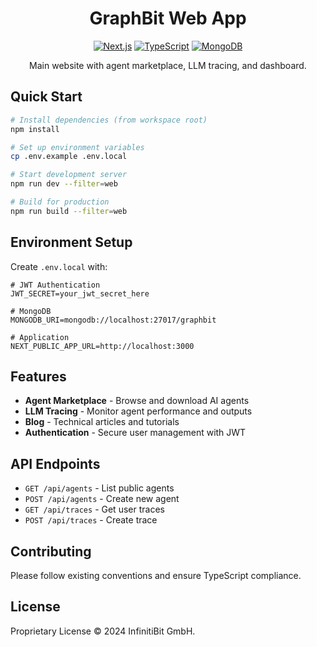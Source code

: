 <div align="center">

# GraphBit Web App

[![Next.js](https://img.shields.io/badge/Next.js-15-black?style=flat-square&logo=next.js)](https://nextjs.org/)
[![TypeScript](https://img.shields.io/badge/TypeScript-5-blue?style=flat-square&logo=typescript)](https://www.typescriptlang.org/)
[![MongoDB](https://img.shields.io/badge/MongoDB-6-green?style=flat-square&logo=mongodb)](https://www.mongodb.com/)

Main website with agent marketplace, LLM tracing, and dashboard.

</div>

## Quick Start

```bash
# Install dependencies (from workspace root)
npm install

# Set up environment variables
cp .env.example .env.local

# Start development server
npm run dev --filter=web

# Build for production
npm run build --filter=web
```

## Environment Setup

Create `.env.local` with:

```env
# JWT Authentication
JWT_SECRET=your_jwt_secret_here

# MongoDB
MONGODB_URI=mongodb://localhost:27017/graphbit

# Application
NEXT_PUBLIC_APP_URL=http://localhost:3000
```

## Features

- **Agent Marketplace** - Browse and download AI agents
- **LLM Tracing** - Monitor agent performance and outputs
- **Blog** - Technical articles and tutorials
- **Authentication** - Secure user management with JWT

## API Endpoints

- `GET /api/agents` - List public agents
- `POST /api/agents` - Create new agent
- `GET /api/traces` - Get user traces
- `POST /api/traces` - Create trace

## Contributing

Please follow existing conventions and ensure TypeScript compliance.

## License

Proprietary License © 2024 InfinitiBit GmbH.
